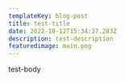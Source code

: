 ```yaml
---
templateKey: blog-post
title: test-title
date: 2022-10-12T15:34:27.283Z
description: test-description
featuredimage: main.png
---
```

t﻿est-body